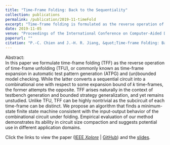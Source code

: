 ```yaml
---
title: "Time-Frame Folding: Back to the Sequentiality"
collection: publications
permalink: /publication/2019-11-timeFold
excerpt: "Time-frame folding is formulated as the reverse operation of time-frame expansion. This method has the ability in circuit size compaction and applications in logic synthesis domains."
date: 2019-11-05
venue: "Proceedings of the International Conference on Computer-Aided Design (ICCAD)"
paperurl: ""
citation: "P.-C. Chien and J.-H. R. Jiang, &quot;Time-frame Folding: Back to the Sequentiality,&quot; <i>in Proceedings of the International Conference of Computer-Aided Design (ICCAD)</i>, 2019."
---
```

Abstract:  
In this paper we formulate time-frame folding (TFF) as the reverse operation of time-frame unfolding (TFU), or commonly known as time-frame expansion in automatic test pattern generation (ATPG) and (un)bounded model checking.
While the latter converts a sequential circuit into a combinational one with respect to some expansion bound of $k$ time-frames, the former attempts the opposite.
TFF arises naturally in the context of testbench generation and bounded strategy generalization, and yet remains unstudied.
Unlike TFU, TFF can be highly nontrivial as the subcircuit of each time-frame can be distinct.
We propose an algorithm that finds a minimum-state finite state machine consistent with the input-output behavior of the combinational circuit under folding.
Empirical evaluation of our method demonstrates its ability in circuit size compaction and suggests potential use in different application domains.

Click the links to view the paper ([IEEE *Xplore*](https://ieeexplore.ieee.org/document/8942078) | [GitHub](http://po-chun-chien.github.io/files/papers/iccad19_tff.pdf)) and the [slides](http://po-chun-chien.github.io/files/slides/iccad19_tff_slides.pdf).